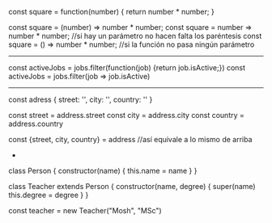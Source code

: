const square = function(number) {
    return number * number;
}

const square = (number) => number * number;
const square = number => number * number; //si hay un parámetro no hacen falta los paréntesis
const square = () => number * number; //si la función no pasa ningún parámetro

---

const activeJobs = jobs.filter(function(job) {return job.isActive;})
const activeJobs = jobs.filter(job => job.isActive)

---
const adress {
    street: '',
    city: '',
    country: ''
}

const street = address.street
const city = address.city
const country = address.country

const {street, city, country} = address //así equivale a lo mismo de arriba

-

class Person {
    constructor(name) {
        this.name = name
    }
}

class Teacher extends Person {
    constructor(name, degree) {
        super(name)
        this.degree = degree
    }
}

const teacher = new Teacher("Mosh", "MSc")